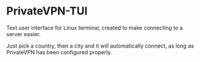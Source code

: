 # PrivateVPN-TUI

Text user interface for Linux terminal, created to make connecting to a server easier.

Just pick a country, then a city and it will automatically connect, as long as PrivateVPN has been configured properly.
